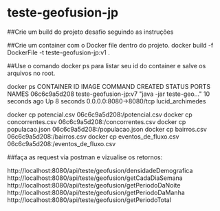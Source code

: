 # teste-geofusion-jp



##Crie um build do projeto desafio seguindo as instruções 

##Crie um container com o Docker file dentro do projeto.
docker build -f DockerFile -t teste-geofusion-jp:v1 .

##Use o comando docker ps para listar seu id do container e salve os arquivos no root.

docker ps
CONTAINER ID        IMAGE                   COMMAND                  CREATED             STATUS              PORTS                    NAMES
06c6c9a5d208        teste-geofusion-jp:v7   "java -jar teste-geo…"   10 seconds ago      Up 8 seconds        0.0.0.0:8080->8080/tcp   lucid_archimedes

docker cp potencial.csv 06c6c9a5d208:/potencial.csv
docker cp concorrentes.csv 06c6c9a5d208:/concorrentes.csv
docker cp populacao.json 06c6c9a5d208:/populacao.json
docker cp bairros.csv 06c6c9a5d208:/bairros.csv
docker cp eventos_de_fluxo.csv 06c6c9a5d208:/eventos_de_fluxo.csv

##faça as request via postman e vizualise os retornos:

http://localhost:8080/api/teste/geofusion/densidadeDemografica
http://localhost:8080/api/teste/geofusion/getCadaDiaSemana
http://localhost:8080/api/teste/geofusion/getPeriodoDaNoite
http://localhost:8080/api/teste/geofusion/getPeriodoDaManha
http://localhost:8080/api/teste/geofusion/getPeriodoTotal


